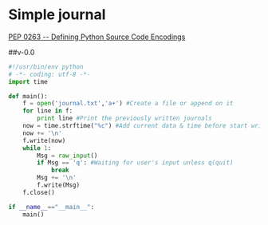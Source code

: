 # Simple journal

[PEP 0263 -- Defining Python Source Code Encodings](https://www.python.org/dev/peps/pep-0263/)

##v-0.0

```python
#!/usr/bin/env python
# -*- coding: utf-8 -*-
import time

def main():
    f = open('journal.txt','a+') #Create a file or append on it
    for line in f:
        print line #Print the previously written journals
    now = time.strftime("%c") #Add current data & time before start writing
    now += '\n'
    f.write(now)
    while 1:
        Msg = raw_input() 
        if Msg == 'q': #Waiting for user's input unless q(quit)
            break
        Msg += '\n'
        f.write(Msg)
    f.close()

if __name__=="__main__":
    main()
```